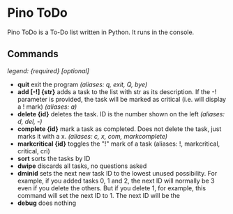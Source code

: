 # Pino ToDo
Pino ToDo is a To-Do list written in Python. It runs in the console.

## Commands
_legend: {required} [optional]_

* **quit** 	exit the program _(aliases: q, exit, Q, bye)_
* **add [-!] {str}**	adds a task to the list with str as its description. If the -! parameter is provided, the task will be marked as critical (i.e. will display a ! mark) _(aliases: a)_
* **delete {id}**	deletes the task. ID is the number shown on the left _(aliases: d, del, -)_
* **complete {id}**	mark a task as completed. Does not delete the task, just marks it with a x. _(aliases: c, x, com, markcomplete)_
* **markcritical {id}**	toggles the "!" mark of a task (aliases: !, markcritical, critical, cri)
* **sort**	sorts the tasks by ID
* **dwipe**	discards all tasks, no questions asked
* **dminid**	sets the next new task ID to the lowest unused possibility. For example, if you added tasks 0, 1 and 2, the next ID will normally be 3 even if you delete the others. But if you delete 1, for example, this command will set the next ID to 1. The next ID will be the
* **debug**	does nothing
